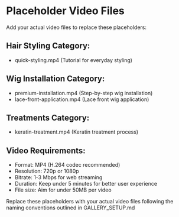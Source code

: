 # Placeholder Video Files

Add your actual video files to replace these placeholders:

## Hair Styling Category:
- quick-styling.mp4 (Tutorial for everyday styling)

## Wig Installation Category:
- premium-installation.mp4 (Step-by-step wig installation)
- lace-front-application.mp4 (Lace front wig application)

## Treatments Category:
- keratin-treatment.mp4 (Keratin treatment process)

## Video Requirements:
- Format: MP4 (H.264 codec recommended)
- Resolution: 720p or 1080p
- Bitrate: 1-3 Mbps for web streaming
- Duration: Keep under 5 minutes for better user experience
- File size: Aim for under 50MB per video

Replace these placeholders with your actual video files following the naming conventions outlined in GALLERY_SETUP.md
